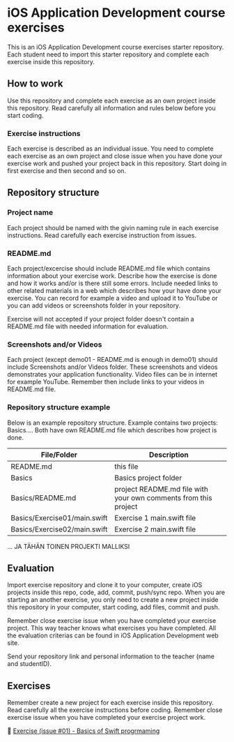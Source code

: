 # iOS Application Development course exercises
This is an iOS Application Development course exercises starter repository.
Each student need to import this starter repository and complete each exercise
inside this repository.

## How to work
Use this repository and complete each exercise as an own project inside this 
repository. Read carefully all information and rules below before you start 
coding.

### Exercise instructions
Each exercise is described as an individual issue. You need to complete each 
exercise as an own project and close issue when you have done your exercise 
work and pushed your project back in this repository. Start doing in first 
exercise and then second and so on.

## Repository structure

### Project name
Each project should be named with the givin naming rule in each exercise 
instructions. Read carefully each exercise instruction from issues.

### README.md
Each project/excercise should include README.md file which contains information 
about your exercise work. Describe how the exercise is done and how it works 
and/or is there still some errors. Include needed links to other related 
materials in a web which describes how your have done your exercise. 
You can record for example a video and upload it to YouTube or you can add 
videos or screenshots folder in your repository.

Exercise will not accepted if your project folder doesn't contain a README.md 
file with needed information for evaluation.

### Screenshots and/or Videos
Each project (except demo01 - README.md is enough in demo01) should include Screenshots and/or Videos folder. These screenshots
and videos demonstrates your application functionality. Video files can be in 
internet for example YouTube. Remember then include links to your videos in 
README.md file.

### Repository structure example
Below is an example repository structure. Example contains two projects: Basics.... Both have own README.md file 
which describes how project is done. 

File/Folder        | Description           
-------------|-------------
README.md | this file
Basics | Basics project folder
Basics/README.md | project README.md file with your own comments from this project
Basics/Exercise01/main.swift | Exercise 1 main.swift file
Basics/Exercise02/main.swift | Exercise 2 main.swift file
...
JA TÄHÄN TOINEN PROJEKTI MALLIKSI

## Evaluation 
Import exercise repository and clone it to your computer, create iOS 
projects inside this repo, code, add, commit, push/sync repo. When you are 
starting an another exercise, you only need to create a new project inside this 
repository in your computer, start coding, add files, commit and push. 

Remember close exercise issue when you have completed your exercise project. 
This way teacher knows what exercises you have completed. All the evaluation 
criterias can be found in iOS Application Development web site.

Send your repository link and personal information to the teacher (name and studentID).

## Exercises 
Remember create a new project for each exercise inside this repository. Read 
carefully all the exercise instructions before coding. Remember close exercise 
issue when you have completed your exercise project work.

:small_orange_diamond: [Exercise (issue #01) - Basics of Swift progrmaming](https://gitlab.labranet.jamk.fi/TTOW0420/iOS-Application-Development-Exercises/issues/1) <br/>

